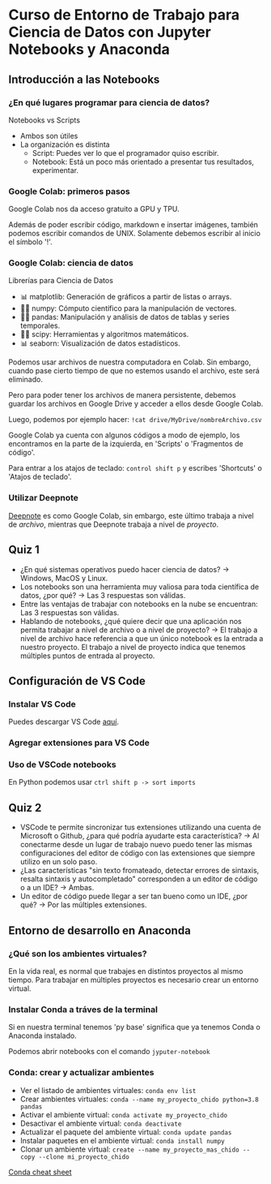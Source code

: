 # Curso de Entorno de Trabajo para Ciencia de Datos con Jupyter Notebooks y Anaconda

## Introducción a las Notebooks

### ¿En qué lugares programar para ciencia de datos?

Notebooks vs Scripts

- Ambos son útiles
- La organización es distinta
  - Script: Puedes ver lo que el programador quiso escribir.
  - Notebook: Está un poco más orientado a presentar tus resultados, experimentar.

### Google Colab: primeros pasos

Google Colab nos da acceso gratuito a GPU y TPU.

Además de poder escribir código, markdown e insertar imágenes, también podemos escribir comandos de UNIX. Solamente debemos escribir al inicio el símbolo '!'.

### Google Colab: ciencia de datos

Librerías para Ciencia de Datos

- 📊 matplotlib: Generación de gráficos a partir de listas o arrays.
- 🧑‍💻 numpy: Cómputo científico para la manipulación de vectores.
- 🧑‍💻 pandas: Manipulación y análisis de datos de tablas y series temporales.
- 🧑‍💻 scipy: Herramientas y algoritmos matemáticos.
- 📊 seaborn: Visualización de datos estadísticos.

Podemos usar archivos de nuestra computadora en Colab. Sin embargo, cuando pase cierto tiempo de que no estemos usando el archivo, este será eliminado.

Pero para poder tener los archivos de manera persistente, debemos guardar los archivos en Google Drive y acceder a ellos desde Google Colab.

Luego, podemos por ejemplo hacer: `!cat drive/MyDrive/nombreArchivo.csv`

Google Colab ya cuenta con algunos códigos a modo de ejemplo, los encontramos en la parte de la izquierda, en 'Scripts' o 'Fragmentos de código'.

Para entrar a los atajos de teclado: `control shift p` y escribes 'Shortcuts' o 'Atajos de teclado'.

### Utilizar Deepnote

[Deepnote](https://deepnote.com/) es como Google Colab, sin embargo, este último trabaja a nivel de *archivo*, mientras que Deepnote trabaja a nivel de *proyecto*.

## Quiz 1

- ¿En qué sistemas operativos puedo hacer ciencia de datos? -> Windows, MacOS y Linux.
- Los notebooks son una herramienta muy valiosa para toda científica de datos, ¿por qué? -> Las 3 respuestas son válidas.
- Entre las ventajas de trabajar con notebooks en la nube se encuentran: Las 3 respuestas son válidas.
- Hablando de notebooks, ¿qué quiere decir que una aplicación nos permita trabajar a nivel de archivo o a nivel de proyecto? -> El trabajo a nivel de archivo hace referencia a que un único notebook es la entrada a nuestro proyecto. El trabajo a nivel de proyecto indica que tenemos múltiples puntos de entrada al proyecto.

## Configuración de VS Code

### Instalar VS Code

Puedes descargar VS Code [aquí](https://code.visualstudio.com/download).

### Agregar extensiones para VS Code

### Uso de VSCode notebooks

En Python podemos usar `ctrl shift p -> sort imports`

## Quiz 2

- VSCode te permite sincronizar tus extensiones utilizando una cuenta de Microsoft o Github, ¿para qué podría ayudarte esta característica? ->  Al conectarme desde un lugar de trabajo nuevo puedo tener las mismas configuraciones del editor de código con las extensiones que siempre utilizo en un solo paso.
- ¿Las características "sin texto fromateado, detectar errores de sintaxis, resalta sintaxis y autocompletado" corresponden a un editor de código o a un IDE? -> Ambas.
- Un editor de código puede llegar a ser tan bueno como un IDE, ¿por qué? -> Por las múltiples extensiones.

## Entorno de desarrollo en Anaconda

### ¿Qué son los ambientes virtuales?

En la vida real, es normal que trabajes en distintos proyectos al mismo tiempo. Para trabajar en múltiples proyectos es necesario crear un entorno virtual.

### Instalar Conda a tráves de la terminal

Si en nuestra terminal tenemos 'py base' significa que ya tenemos Conda o Anaconda instalado.

Podemos abrir notebooks con el comando `jyputer-notebook`

### Conda: crear y actualizar ambientes

- Ver el listado de ambientes virtuales: `conda env list`
- Crear ambientes virtuales: `conda --name my_proyecto_chido python=3.8 pandas`
- Activar el ambiente virtual: `conda activate my_proyecto_chido`
- Desactivar el ambiente virtual: `conda deactivate`
- Actualizar el paquete del ambiente virtual: `conda update pandas`
- Instalar paquetes en el ambiente virtual: `conda install numpy`
- Clonar un ambiente virtual: `create --name my_proyecto_mas_chido --copy --clone mi_proyecto_chido`

[Conda cheat sheet](https://docs.conda.io/projects/conda/en/4.6.0/_downloads/52a95608c49671267e40c689e0bc00ca/conda-cheatsheet.pdf)
